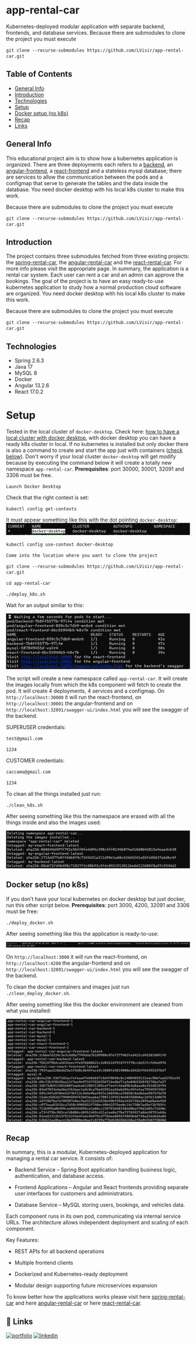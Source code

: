 
# app-rental-car

Kubernetes-deployed modular application with separate backend, frontends, and database services. Because there are submodules to clone the project you must execute 
```
git clone --recurse-submodules https://github.com/LVisir/app-rental-car.git
```

## Table of Contents

 - [General Info](#general-info)
 - [Introduction](#introduction)
 - [Technologies](#technologies)
 - [Setup](#setup)
 - [Docker setup (no k8s)](#docker-setup-no-k8s)
 - [Recap](#recap)
 - [Links](#-links)


## General Info

This educational project aim is to show how a kubernetes application is organized. There are three deployments each refers to a [backend](https://github.com/LVisir/spring-rental-car), an [angular-frontend](https://github.com/LVisir/angular-rental-car), a [react-frontend](https://github.com/LVisir/react-rental-car) and a stateless mysql database; there are services to allow the communication between the pods and a configmap that serve to generate the tables and the data inside the database. You need docker desktop with his local k8s cluster to make this work.

Because there are submodules to clone the project you must execute 
```
git clone --recurse-submodules https://github.com/LVisir/app-rental-car.git
```

## Introduction

The project contains three submodules fetched from three existing projects: the [spring-rental-car](https://github.com/LVisir/spring-rental-car), the [angular-rental-car](https://github.com/LVisir/angular-rental-car) and the [react-rental-car](https://github.com/LVisir/react-rental-car). For more info please visit the appropriate page. In summary, the application is a rental car system. Each user can rent a car and an admin can approve the bookings. The goal of the project is to have an easy ready-to-use kubernetes application to study how a normal production cloud software are organized. You need docker desktop with his local k8s cluster to make this work.

Because there are submodules to clone the project you must execute 
```
git clone --recurse-submodules https://github.com/LVisir/app-rental-car.git
```
## Technologies
- Spring 2.6.3
- Java 17
- MySQL 8
- Docker
- Angular 13.2.6
- React 17.0.2
# Setup
Tested in the local cluster of ```docker-desktop```. Check here: [how to have a local cluster with docker desktop](https://www.docker.com/blog/how-to-set-up-a-kubernetes-cluster-on-docker-desktop/), with docker desktop you can have a ready k8s cluster in local. If no kubernetes is installed but only docker there is also a command to create and start the app just with containers ([check below](#docker-setup-no-k8s)). Don't worry if your local cluster ```docker-desktop``` will get modify because by executing the command below it will create a totally new namespace ```app-rental-car```. **Prerequisites**: port 30000, 30001, 32091 and 3306 must be free.

```
Launch Docker Desktop
```
Check that the right context is set:
```
kubectl config get-contexts
```
It must appear something like this with the dot pointing ```docker-desktop```:
![](./readme-pic/cluster.png)
```
kubectl config use-context docker-desktop
```
```
Come into the location where you want to clone the project
```
```
git clone --recurse-submodules https://github.com/LVisir/app-rental-car.git
```
```
cd app-rental-car
```
```
./deploy_k8s.sh
```


Wait for an output similar to this:

![](./readme-pic/output_deploy_k8s.png)


The script will create a new namespace called ```app-rental-car```. It will create the images locally from which the k8s component will fetch to create the pod. It will create 4 deployments, 4 services and a configmap. On ```http://localhost:30000``` it will run the react-frontend, on ```http://localhost:30001``` the angular-frontend and on ```http://localhost:32091/swagger-ui/index.html``` you will see the swagger of the backend. 



SUPERUSER credentials:
```
test@gmail.com
```
```
1234
```

CUSTOMER credentials:
```
caccamo@gmail.com
```
```
1234
```



To clean all the things installed just run:

```
./clean_k8s.sh
```


After seeing something like this the namespace are erased with all the things inside and also the images used:

![](./readme-pic/output_delete_k8s.png)

## Docker setup (no k8s)
If you don't have your local kubernetes on docker desktop but just docker, run this other script below. **Prerequisites**: port 3000, 4200, 32091 and 3306 must be free:
```
./deploy_docker.sh
```

After seeing something like this the application is ready-to-use:

![](./readme-pic/output_deploy_docker.png)

On ```http://localhost:3000``` it will run the react-frontend, on ```http://localhost:4200``` the angular-frontend and on ```http://localhost:32091/swagger-ui/index.html``` you will see the swagger of the backend.

To clean the docker containers and images just run ```./clean_deploy_docker.sh```.

After seeing something like this the docker environment are cleaned from what you installed:

![](./readme-pic/output_delete_docker_deploy.png)



## Recap
In summary, this is a modular, Kubernetes-deployed application for managing a rental car service. It consists of:

 - Backend Service – Spring Boot application handling business logic, authentication, and database access.

 - Frontend Applications – Angular and React frontends providing separate user interfaces for customers and administrators.

 - Database Service – MySQL storing users, bookings, and vehicles data.

Each component runs in its own pod, communicating via internal service URLs. The architecture allows independent deployment and scaling of each component.

Key Features:

 - REST APIs for all backend operations

 - Multiple frontend clients

 - Dockerized and Kubernetes-ready deployment

 - Modular design supporting future microservices expansion

To know better how the applications works please visit here [spring-rental-car](https://github.com/LVisir/spring-rental-car) and here [angular-rental-car](https://github.com/LVisir/angular-rental-car) or here [react-rental-car](https://github.com/LVisir/react-rental-car).

## 🔗 Links
[![portfolio](https://img.shields.io/badge/my_portfolio-000?style=for-the-badge&logo=ko-fi&logoColor=white)](https://github.com/LVisir)
[![linkedin](https://img.shields.io/badge/linkedin-0A66C2?style=for-the-badge&logo=linkedin&logoColor=white)](https://www.linkedin.com/in/edoardo-mariani-2903a5262/)
